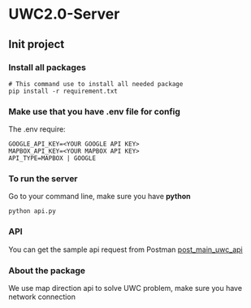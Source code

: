 # UWC2.0-Server
## Init project
### Install all packages
```
# This command use to install all needed package
pip install -r requirement.txt
```
### Make use that you have .env file for config
The .env require:
```
GOOGLE_API_KEY=<YOUR GOOGLE API KEY>
MAPBOX_API_KEY=<YOUR MAPBOX API KEY>
API_TYPE=MAPBOX | GOOGLE
```
### To run the server
Go to your command line, make sure you have **python**
```
python api.py
```
### API
You can get the sample api request from Postman
[post_main_uwc_api](https://api.postman.com/collections/24750708-4730c223-1645-4881-815a-bfb0b86c8118?access_key=PMAT-01GKC3QTCG7CVXBBKGSCDJZ37V)

### About the package
We use map direction api to solve UWC problem, make sure you have network connection

